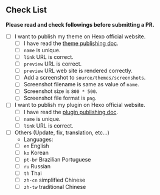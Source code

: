 ## Check List

**Please read and check followings before submitting a PR.**

- [ ] I want to publish my theme on Hexo official website.
    - [ ] I have read the [theme publishing doc](https://hexo.io/docs/themes#Publishing).
    - [ ] `name` is unique.
    - [ ] `link` URL is correct.
    - [ ] `preview` URL is correct.
    - [ ] `preview` URL web site is rendered correctly.
    - [ ] Add a screenshot to `source/themes/screenshots`.
    - [ ] Screenshot filename is same as value of `name`.
    - [ ] Screenshot size is `800 * 500`.
    - [ ] Screenshot file format is `png`.
- [ ] I want to publish my plugin on Hexo official website.
    - [ ] I have read the [plugin publishing doc](https://hexo.io/docs/plugins#Publishing).
    - [ ] `name` is unique.
    - [ ] `link` URL is correct.
- [ ] Others (Update, fix, translation, etc...)
    - Languages:
    - [ ] `en` English
    - [ ] `ko` Korean
    - [ ] `pt-br` Brazilian Portuguese
    - [ ] `ru` Russian
    - [ ] `th` Thai
    - [ ] `zh-cn` simplified Chinese
    - [ ] `zh-tw` traditional Chinese

<!-- 
    Thank you for publishing your work on Hexo site!
    It was really helpful
    
    If you also would like to become a Hexojs org memeber, here is the opportunity. Simply transfer your repo into Hexojs org, and you will become hexojs member. You could still be the repo admin, but also gain access to hexojs other repoes. 
    
    There are several benefits to do so:
    1. Become Hexojs org member, and gain access to all hexojs repos.
    2. Other Hexojs members could help to maintain issues and review PRs.
    3. More wait you to discover... :)
    
    Please contact hi@abnerchou.me if you are interested in this opportunity.
-->
